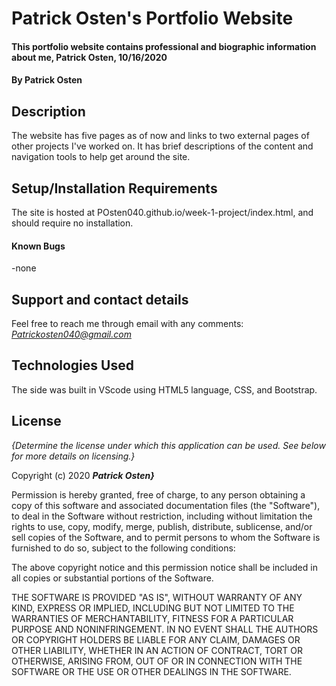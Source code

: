 # Patrick Osten's Portfolio Website

#### **This portfolio website contains professional and biographic information about me, Patrick Osten, 10/16/2020**

#### By Patrick Osten

## Description

The website has five pages as of now and links to two external pages of other projects I've worked on. It has brief descriptions of the content and navigation tools to help get around the site.

## Setup/Installation Requirements

The site is hosted at POsten040.github.io/week-1-project/index.html, and should require no installation. 

#### Known Bugs
-none

## Support and contact details

Feel free to reach me through email with any comments:
*Patrickosten040@gmail.com*

## Technologies Used

The side was built in VScode using HTML5 language, CSS, and Bootstrap. 

## License

*{Determine the license under which this application can be used.  See below for more details on licensing.}*

Copyright (c) 2020 **_Patrick Osten}_**

Permission is hereby granted, free of charge, to any person obtaining a copy of this software and associated documentation files (the "Software"), to deal in the Software without restriction, including without limitation the rights to use, copy, modify, merge, publish, distribute, sublicense, and/or sell copies of the Software, and to permit persons to whom the Software is furnished to do so, subject to the following conditions:

The above copyright notice and this permission notice shall be included in all copies or substantial portions of the Software.

THE SOFTWARE IS PROVIDED "AS IS", WITHOUT WARRANTY OF ANY KIND, EXPRESS OR IMPLIED, INCLUDING BUT NOT LIMITED TO THE WARRANTIES OF MERCHANTABILITY, FITNESS FOR A PARTICULAR PURPOSE AND NONINFRINGEMENT. IN NO EVENT SHALL THE AUTHORS OR COPYRIGHT HOLDERS BE LIABLE FOR ANY CLAIM, DAMAGES OR OTHER LIABILITY, WHETHER IN AN ACTION OF CONTRACT, TORT OR OTHERWISE, ARISING FROM, OUT OF OR IN CONNECTION WITH THE SOFTWARE OR THE USE OR OTHER DEALINGS IN THE SOFTWARE.